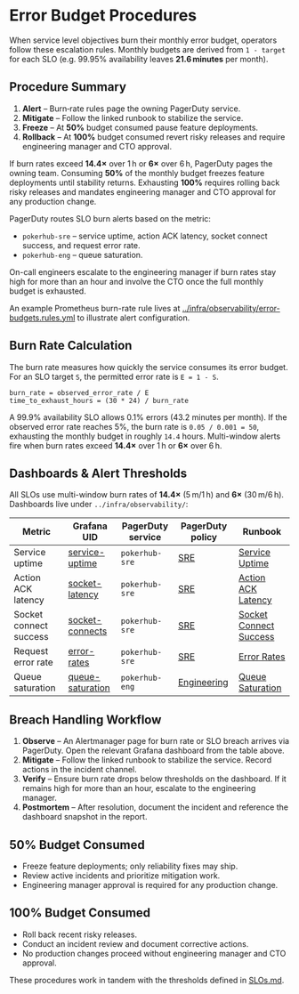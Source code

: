 # Error Budget Procedures

When service level objectives burn their monthly error budget, operators follow these escalation rules. Monthly budgets are derived from `1 - target` for each SLO (e.g. 99.95% availability leaves **21.6 minutes** per month).

## Procedure Summary
1. **Alert** – Burn‑rate rules page the owning PagerDuty service.
2. **Mitigate** – Follow the linked runbook to stabilize the service.
3. **Freeze** – At **50%** budget consumed pause feature deployments.
4. **Rollback** – At **100%** budget consumed revert risky releases and require engineering manager and CTO approval.

If burn rates exceed **14.4×** over 1 h or **6×** over 6 h, PagerDuty pages the owning team. Consuming **50%** of the monthly budget freezes feature deployments until stability returns. Exhausting **100%** requires rolling back risky releases and mandates engineering manager and CTO approval for any production change.

PagerDuty routes SLO burn alerts based on the metric:

- `pokerhub-sre` – service uptime, action ACK latency, socket connect success, and request error rate.
- `pokerhub-eng` – queue saturation.

On-call engineers escalate to the engineering manager if burn rates stay high for more than an hour and involve the CTO once the full monthly budget is exhausted.

An example Prometheus burn-rate rule lives at [../infra/observability/error-budgets.rules.yml](../infra/observability/error-budgets.rules.yml) to illustrate alert configuration.

## Burn Rate Calculation

The burn rate measures how quickly the service consumes its error budget. For an SLO target `S`, the permitted error rate is `E = 1 - S`.

```
burn_rate = observed_error_rate / E
time_to_exhaust_hours = (30 * 24) / burn_rate
```

A 99.9% availability SLO allows 0.1% errors (43.2 minutes per month). If the observed error rate reaches 5%, the burn rate is `0.05 / 0.001 = 50`, exhausting the monthly budget in roughly `14.4` hours. Multi-window alerts fire when burn rates exceed **14.4×** over 1 h or **6×** over 6 h.

## Dashboards & Alert Thresholds
All SLOs use multi-window burn rates of **14.4×** (5 m/1 h) and **6×** (30 m/6 h). Dashboards live under `../infra/observability/`:

| Metric | Grafana UID | PagerDuty service | PagerDuty policy | Runbook |
| --- | --- | --- | --- | --- |
| Service uptime | [service-uptime](https://grafana.pokerhub.example/d/service-uptime) | `pokerhub-sre` | [SRE](https://pokerhub.pagerduty.com/escalation_policies/PABC123) | [Service Uptime](runbooks/service-uptime.md) |
| Action ACK latency | [socket-latency](https://grafana.pokerhub.example/d/socket-latency) | `pokerhub-sre` | [SRE](https://pokerhub.pagerduty.com/escalation_policies/PABC123) | [Action ACK Latency](runbooks/action-ack-latency.md) |
| Socket connect success | [socket-connects](https://grafana.pokerhub.example/d/socket-connects) | `pokerhub-sre` | [SRE](https://pokerhub.pagerduty.com/escalation_policies/PABC123) | [Socket Connect Success](runbooks/socket-connect-success.md) |
| Request error rate | [error-rates](https://grafana.pokerhub.example/d/error-rates) | `pokerhub-sre` | [SRE](https://pokerhub.pagerduty.com/escalation_policies/PABC123) | [Error Rates](runbooks/error-rates.md) |
| Queue saturation | [queue-saturation](https://grafana.pokerhub.example/d/queue-saturation) | `pokerhub-eng` | [Engineering](https://pokerhub.pagerduty.com/escalation_policies/PDEF456) | [Queue Saturation](runbooks/queue-saturation.md) |

## Breach Handling Workflow
1. **Observe** – An Alertmanager page for burn rate or SLO breach arrives via
   PagerDuty. Open the relevant Grafana dashboard from the table above.
2. **Mitigate** – Follow the linked runbook to stabilize the service. Record
   actions in the incident channel.
3. **Verify** – Ensure burn rate drops below thresholds on the dashboard. If it
   remains high for more than an hour, escalate to the engineering manager.
4. **Postmortem** – After resolution, document the incident and reference the
   dashboard snapshot in the report.

## 50% Budget Consumed
- Freeze feature deployments; only reliability fixes may ship.
- Review active incidents and prioritize mitigation work.
- Engineering manager approval is required for any production change.

## 100% Budget Consumed
- Roll back recent risky releases.
- Conduct an incident review and document corrective actions.
- No production changes proceed without engineering manager and CTO approval.

These procedures work in tandem with the thresholds defined in [SLOs.md](SLOs.md).

